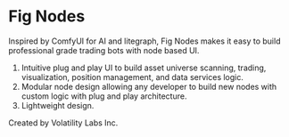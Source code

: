 # Fig Nodes

Inspired by ComfyUI for AI and litegraph, Fig Nodes makes it easy to build professional grade trading bots with node based UI.

1. Intuitive plug and play UI to build asset universe scanning, trading, visualization, position management, and data services logic. 
2. Modular node design allowing any developer to build new nodes with custom logic with plug and play architecture. 
3. Lightweight design.

Created by Volatility Labs Inc. 